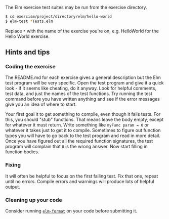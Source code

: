 The Elm exercise test suites may be run from the exercise directory.

```bash
$ cd exercism/project/directory/elm/hello-world
$ elm-test *Tests.elm
```
Replace `*` with the name of the exercise you're on, e.g. HelloWorld for the Hello World exercise.

## Hints and tips

### Coding the exercise

The README.md for each exercise gives a general description but the Elm test program will be very specific. Open the test program and give it a quick look - if it seems like cheating, do it anyway. Look for helpful comments, test data, and just the names of the test functions. Try running the test command before you have written anything and see if the error messages give you an idea of where to start.

Your first goal it to get something to compile, even though it fails tests. For this, you should "stub" functions. That means leave the body empty, except for whatever it must return. Write something like `myFunc param = 0` or whatever it takes just to get it to compile. Sometimes to figure out function types you will have to go back to the test program and read in more detail. Once you have figured out all the required function signatures, the test program will complain that `0` is the wrong answer. Now start filling in function bodies.

### Fixing

It will often be helpful to focus on the first failing test. Fix that one, repeat until no errors. Compile errors and warnings will produce lots of helpful output.

### Cleaning up your code

Consider running [`elm-format`](https://github.com/avh4/elm-format) on your code before submitting it.

